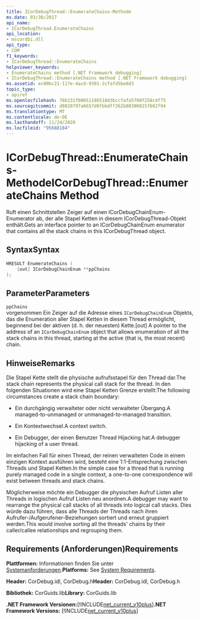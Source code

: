```yaml
---
title: ICorDebugThread::EnumerateChains-Methode
ms.date: 03/30/2017
api_name:
- ICorDebugThread.EnumerateChains
api_location:
- mscordbi.dll
api_type:
- COM
f1_keywords:
- ICorDebugThread::EnumerateChains
helpviewer_keywords:
- EnumerateChains method [.NET Framework debugging]
- ICorDebugThread::EnumerateChains method [.NET Framework debugging]
ms.assetid: ec00bc21-117e-4acd-9301-2cfafd5be8d3
topic_type:
- apiref
ms.openlocfilehash: 76b231f00651186518d3bccfafa5780f258c4f75
ms.sourcegitcommit: d8020797a6657d0fbbdff362b80300815f682f94
ms.translationtype: MT
ms.contentlocale: de-DE
ms.lasthandoff: 11/24/2020
ms.locfileid: "95688184"
---
```

# <a name="icordebugthreadenumeratechains-method"></a><span data-ttu-id="cec39-102">ICorDebugThread::EnumerateChains-Methode</span><span class="sxs-lookup"><span data-stu-id="cec39-102">ICorDebugThread::EnumerateChains Method</span></span>

<span data-ttu-id="cec39-103">Ruft einen Schnittstellen Zeiger auf einen ICorDebugChainEnum-Enumerator ab, der alle Stapel Ketten in diesem ICorDebugThread-Objekt enthält.</span><span class="sxs-lookup"><span data-stu-id="cec39-103">Gets an interface pointer to an ICorDebugChainEnum enumerator that contains all the stack chains in this ICorDebugThread object.</span></span>  
  
## <a name="syntax"></a><span data-ttu-id="cec39-104">Syntax</span><span class="sxs-lookup"><span data-stu-id="cec39-104">Syntax</span></span>  
  
```cpp  
HRESULT EnumerateChains (  
    [out] ICorDebugChainEnum **ppChains  
);  
```  
  
## <a name="parameters"></a><span data-ttu-id="cec39-105">Parameter</span><span class="sxs-lookup"><span data-stu-id="cec39-105">Parameters</span></span>  

 `ppChains`  
 <span data-ttu-id="cec39-106">vorgenommen Ein Zeiger auf die Adresse eines `ICorDebugChainEnum` Objekts, das die Enumeration aller Stapel Ketten in diesem Thread ermöglicht, beginnend bei der aktiven (d. h. der neuesten) Kette.</span><span class="sxs-lookup"><span data-stu-id="cec39-106">[out] A pointer to the address of an `ICorDebugChainEnum` object that allows enumeration of all the stack chains in this thread, starting at the active (that is, the most recent) chain.</span></span>  
  
## <a name="remarks"></a><span data-ttu-id="cec39-107">Hinweise</span><span class="sxs-lookup"><span data-stu-id="cec39-107">Remarks</span></span>  

 <span data-ttu-id="cec39-108">Die Stapel Kette stellt die physische aufrufsstapel für den Thread dar.</span><span class="sxs-lookup"><span data-stu-id="cec39-108">The stack chain represents the physical call stack for the thread.</span></span> <span data-ttu-id="cec39-109">In den folgenden Situationen wird eine Stapel Ketten Grenze erstellt:</span><span class="sxs-lookup"><span data-stu-id="cec39-109">The following circumstances create a stack chain boundary:</span></span>  
  
- <span data-ttu-id="cec39-110">Ein durchgängig verwalteter oder nicht verwalteter Übergang.</span><span class="sxs-lookup"><span data-stu-id="cec39-110">A managed-to-unmanaged or unmanaged-to-managed transition.</span></span>  
  
- <span data-ttu-id="cec39-111">Ein Kontextwechsel.</span><span class="sxs-lookup"><span data-stu-id="cec39-111">A context switch.</span></span>  
  
- <span data-ttu-id="cec39-112">Ein Debugger, der einen Benutzer Thread Hijacking hat.</span><span class="sxs-lookup"><span data-stu-id="cec39-112">A debugger hijacking of a user thread.</span></span>  
  
 <span data-ttu-id="cec39-113">Im einfachen Fall für einen Thread, der reinen verwalteten Code in einem einzigen Kontext ausführen wird, besteht eine 1:1-Entsprechung zwischen Threads und Stapel Ketten.</span><span class="sxs-lookup"><span data-stu-id="cec39-113">In the simple case for a thread that is running purely managed code in a single context, a one-to-one correspondence will exist between threads and stack chains.</span></span>  
  
 <span data-ttu-id="cec39-114">Möglicherweise möchte ein Debugger die physischen Aufruf Listen aller Threads in logischen Aufruf Listen neu anordnen.</span><span class="sxs-lookup"><span data-stu-id="cec39-114">A debugger may want to rearrange the physical call stacks of all threads into logical call stacks.</span></span> <span data-ttu-id="cec39-115">Dies würde dazu führen, dass alle Threads der Threads nach ihren Aufrufer-/Aufgerufener-Beziehungen sortiert und erneut gruppiert werden.</span><span class="sxs-lookup"><span data-stu-id="cec39-115">This would involve sorting all the threads' chains by their caller/callee relationships and regrouping them.</span></span>  
  
## <a name="requirements"></a><span data-ttu-id="cec39-116">Requirements (Anforderungen)</span><span class="sxs-lookup"><span data-stu-id="cec39-116">Requirements</span></span>  

 <span data-ttu-id="cec39-117">**Plattformen:** Informationen finden Sie unter [Systemanforderungen](../../get-started/system-requirements.md).</span><span class="sxs-lookup"><span data-stu-id="cec39-117">**Platforms:** See [System Requirements](../../get-started/system-requirements.md).</span></span>  
  
 <span data-ttu-id="cec39-118">**Header:** CorDebug.idl, CorDebug.h</span><span class="sxs-lookup"><span data-stu-id="cec39-118">**Header:** CorDebug.idl, CorDebug.h</span></span>  
  
 <span data-ttu-id="cec39-119">**Bibliothek:** CorGuids.lib</span><span class="sxs-lookup"><span data-stu-id="cec39-119">**Library:** CorGuids.lib</span></span>  
  
 <span data-ttu-id="cec39-120">**.NET Framework Versionen:**[!INCLUDE[net_current_v10plus](../../../../includes/net-current-v10plus-md.md)]</span><span class="sxs-lookup"><span data-stu-id="cec39-120">**.NET Framework Versions:** [!INCLUDE[net_current_v10plus](../../../../includes/net-current-v10plus-md.md)]</span></span>
